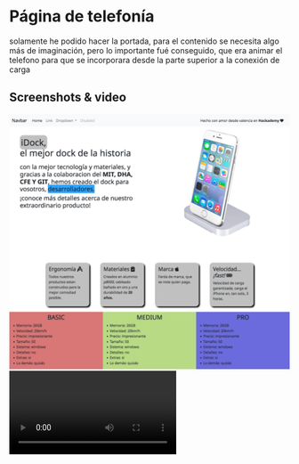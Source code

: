 # Página de telefonía
solamente he podido hacer la portada, para el contenido se necesita algo más de imaginación, pero lo importante fué conseguido, que era animar el telefono para que se incorporara desde la parte superior a la conexión de carga
## Screenshots & video
![imagen](screenshot.png)
![video](video.mp4)